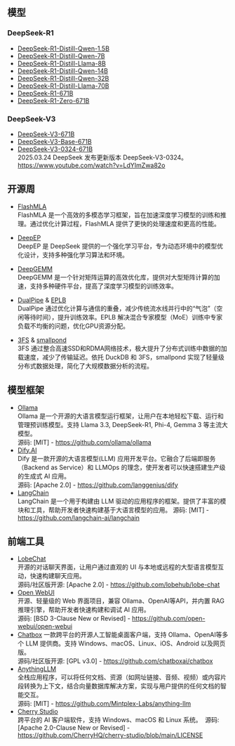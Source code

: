 ## 模型
### DeepSeek-R1
- [DeepSeek-R1-Distill-Qwen-1.5B](https://huggingface.co/deepseek-ai/DeepSeek-R1-Distill-Qwen-1.5B)
- [DeepSeek-R1-Distill-Qwen-7B](https://huggingface.co/deepseek-ai/DeepSeek-R1-Distill-Qwen-7B)
- [DeepSeek-R1-Distill-Llama-8B](https://huggingface.co/deepseek-ai/DeepSeek-R1-Distill-Llama-8B)
- [DeepSeek-R1-Distill-Qwen-14B](https://huggingface.co/deepseek-ai/DeepSeek-R1-Distill-Qwen-14B)
- [DeepSeek-R1-Distill-Qwen-32B](https://huggingface.co/deepseek-ai/DeepSeek-R1-Distill-Qwen-32B)
- [DeepSeek-R1-Distill-Llama-70B](https://huggingface.co/deepseek-ai/DeepSeek-R1-Distill-Llama-70B)
- [DeepSeek-R1-671B](https://huggingface.co/deepseek-ai/DeepSeek-R1) 
- [DeepSeek-R1-Zero-671B](https://huggingface.co/deepseek-ai/DeepSeek-R1-Zero)  
  
### DeepSeek-V3
- [DeepSeek-V3-671B](https://huggingface.co/deepseek-ai/DeepSeek-V3)
- [DeepSeek-V3-Base-671B](https://huggingface.co/deepseek-ai/DeepSeek-V3-Base)
- [DeepSeek-V3-0324-671B](https://huggingface.co/deepseek-ai/DeepSeek-V3-0324)   
  2025.03.24 DeepSeek 发布更新版本 DeepSeek-V3-0324。
  https://www.youtube.com/watch?v=LdYImZwa82o

## 开源周
- [FlashMLA](https://github.com/deepseek-ai/FlashMLA)  
  FlashMLA 是一个高效的多模态学习框架，旨在加速深度学习模型的训练和推理。通过优化计算过程，FlashMLA 提供了更快的处理速度和更高的性能。

- [DeepEP](https://github.com/deepseek-ai/DeepEP)  
  DeepEP 是 DeepSeek 提供的一个强化学习平台，专为动态环境中的模型优化设计，支持多种强化学习算法和环境。

- [DeepGEMM](https://github.com/deepseek-ai/DeepGEMM)  
  DeepGEMM 是一个针对矩阵运算的高效优化库，提供对大型矩阵计算的加速，支持多种硬件平台，提高了深度学习模型的训练效率。

- [DualPipe](https://github.com/deepseek-ai/DualPipe) & [EPLB](https://github.com/deepseek-ai/eplb)  
  DualPipe 通过优化计算与通信的重叠，减少传统流水线并行中的“气泡”（空闲等待时间），提升训练效率。EPLB 解决混合专家模型（MoE）训练中专家负载不均衡的问题，优化GPU资源分配。

- [3FS](https://github.com/deepseek-ai/3FS ) & [smallpond](https://github.com/deepseek-ai/smallpond)   
  3FS 通过整合高速SSD和RDMA网络技术，极大提升了分布式训练中数据的加载速度，减少了传输延迟。依托 DuckDB 和 3FS，smallpond 实现了轻量级分布式数据处理，简化了大规模数据分析的流程。

## 模型框架
- [Ollama](https://ollama.com/)  
  Ollama 是一个开源的大语言模型运行框架，让用户在本地轻松下载、运行和管理预训练模型。支持 Llama 3.3, DeepSeek-R1, Phi-4, Gemma 3 等主流大模型。  
  源码: [MIT] - https://github.com/ollama/ollama
- [Dify.AI](https://dify.ai/)  
  Dify 是一款开源的大语言模型(LLM) 应用开发平台。它融合了后端即服务（Backend as Service）和 LLMOps 的理念，使开发者可以快速搭建生产级的生成式 AI 应用。  
  源码: [Apache 2.0] - https://github.com/langgenius/dify
- [LangChain](https://www.langchain.com/)  
  LangChain 是一个用于构建由 LLM 驱动的应用程序的框架。提供了丰富的模块和工具，帮助开发者快速构建基于大语言模型的应用。
  源码: [MIT] - https://github.com/langchain-ai/langchain

## 前端工具
- [LobeChat](https://lobehub.com/)  
  开源的对话聊天界面，让用户通过直观的 UI 与本地或远程的大型语言模型互动，快速构建聊天应用。  
  源码/社区版开源: [Apache 2.0] - https://github.com/lobehub/lobe-chat
- [Open WebUI](https://openwebui.com/)  
  开源、轻量级的 Web 界面项目，兼容 Ollama、OpenAI等API，并内置 RAG 推理引擎，帮助开发者快速构建和调试 AI 应用。  
  源码: [BSD 3-Clause New or Revised] - https://github.com/open-webui/open-webui
- [Chatbox](https://chatboxai.app/)
  一款跨平台的开源人工智能桌面客户端，支持 Ollama、OpenAI等多个 LLM 提供商。支持 Windows、macOS、Linux、iOS、Android 以及网页版。  
  源码/社区版开源: [GPL v3.0] - https://github.com/chatboxai/chatbox
- [AnythingLLM](https://anythingllm.com/)  
  全栈应用程序，可以将任何文档、资源（如网址链接、音频、视频）或内容片段转换为上下文，结合向量数据库解决方案，实现与用户提供的任何文档的智能交互。  
  源码: [MIT] - https://github.com/Mintplex-Labs/anything-llm
- [Cherry Studio](https://cherry-ai.com/)  
  跨平台的 AI 客户端软件，支持 Windows、macOS 和 Linux 系统。 ​
  源码: [Apache 2.0-Clause New or Revised] - https://github.com/CherryHQ/cherry-studio/blob/main/LICENSE
